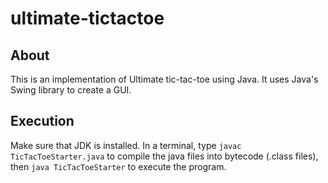 # ultimate-tictactoe

## About
This is an implementation of Ultimate tic-tac-toe using Java. It uses Java's Swing library to create a GUI.

## Execution
Make sure that JDK is installed. In a terminal, type `javac TicTacToeStarter.java` to compile the java files into bytecode (.class files), then `java TicTacToeStarter` to execute the program.
